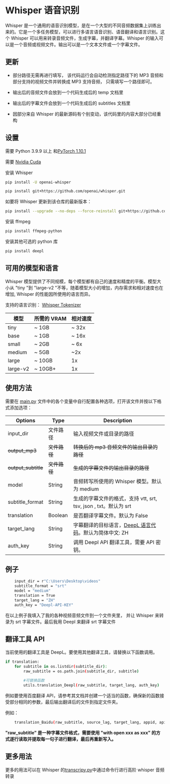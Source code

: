 # Whisper 语音识别

Whisper 是一个通用的语音识别模型，是在一个大型的不同音频数据集上训练出来的。它是一个多任务模型，可以进行多语言语音识别、语音翻译和语言识别。这个 Whisper 可以用来转录音频文件，生成字幕，并翻译字幕。Whisper 的输入可以是一个音频或视频文件。输出可以是一个文本文件或一个字幕文件。

## 更新

- 部分路径无需再进行填写， 该代码运行会自动检测指定路径下的 MP3 音频和部分支持的视频文件并转换成 MP3 支持音频， 只需填写一个路径即可。

- 输出后的音频文件会放到一个代码生成后的 temp 文档里
- 输出后的字幕文件会放到一个代码生成后的 subtitles 文档里

- 因部分来自 Whisper 的最新源码有个别变动，该代码里的内容大部分已经重构

## 设置

需要 Python 3.9.9 以上 和[PyTorch 1.10.1](https://pytorch.org/get-started/locally/)

需要 [Nvidia Cuda](https://developer.nvidia.com/cuda-11-8-0-download-archive)

安装 Whisper

```sh
pip install -U openai-whisper
```

```sh
pip install git+https://github.com/openai/whisper.git
```

如要将 Whisper 更新到该仓库的最新版本：

```sh
pip install --upgrade --no-deps --force-reinstall git+https://github.com/openai/whisper.git
```

安装 ffmpeg

```sh
pip install ffmpeg-python
```

安装其他可选的 python 库

```sh
pip install deepl
```

## 可用的模型和语言

Whisper 模型提供了不同规模，每个模型都有自己的速度和精度的平衡。模型大小从 "tiny "到 "large-v2 "不等，随着模型大小的增加，内存需求和相对速度也在增加, Whisper 的性能因所使用的语言而异。

支持的语言识别： [Whisper Tokenizer](https://github.com/openai/whisper/blob/b5851c6c40e753606765ac45b85b298e3ae9e00d/whisper/tokenizer.py#L10-L110)

| 模型     | 所需的 VRAM | 相对速度 |
| -------- | ----------- | -------- |
| tiny     | ~ 1GB       | ~ 32x    |
| base     | ~ 1GB       | ~ 16x    |
| small    | ~ 2GB       | ~ 6x     |
| medium   | ~ 5GB       | ~2x      |
| large    | ~ 10GB      | 1x       |
| large-v2 | ~ 10GB+     | 1x       |

## 使用方法

需要在 [main.py](https://github.com/ahui9605/whisper/blob/bf20861062727987f18a176c1c8def083ae016c3/main.py#L25-L36) 文件中的各个变量中自行配置各种选项，打开该文件并按以下格式添加选项：

| Options             | Type         | Description                                                                                                                                                                                             |
| ------------------- | ------------ | ------------------------------------------------------------------------------------------------------------------------------------------------------------------------------------------------------- |
| input_dir           | 文件路径     | 输入视频文件或目录的路径                                                                                                                                                                                |
| ~~output_mp3~~      | ~~文件路径~~ | ~~转换后的 mp3 音频文件的输出目录的路径~~                                                                                                                                                               |
| ~~output_subtitle~~ | ~~文件路径~~ | ~~生成的字幕文件的输出目录的路径~~                                                                                                                                                                      |
| model               | String       | 音频转写所使用的 Whisper 模型。默认为 medium                                                                                                                                                            |
| subtitle_format     | String       | 生成的字幕文件的格式，支持 vtt, srt, tsv, json , txt。默认为 srt                                                                                                                                        |
| translation         | Boolean      | 是否翻译字幕文件。默认为 False                                                                                                                                                                          |
| target_lang         | String       | 字幕翻译的目标语言，[DeepL 语言代码](<https://www.deepl.com/docs-api/translate-text#:~:text=and%20translate%20it.-,target_lang,ZH%20%2D%20Chinese%20(simplified),-split_sentences>)。默认为简体中文: ZH |
| auth_key            | String       | 调用 Deepl API 翻译工具，需要 API 密钥。                                                                                                                                                                |

## 例子

```sh
    input_dir = r"C:\Users\Desktop\videos"
    subtitle_format = "srt"
    model = "medium"
    translation = True
    target_lang = "ZH"
    auth_key = "Deepl-API-KEY"

```

在以上例子我填入了我的各种视频音频文件到一个文件夹里， 并让 Whisper 来转录为 srt 字幕文件。最后我用 Deepl 来翻译 srt 字幕文件

## 翻译工具 API

当前使用的翻译工具是 DeepL。要使用其他翻译工具，请替换以下函数调用。

```sh
if translation:
    for subtitle in os.listdir(subtitle_dir):
        raw_subtitle = os.path.join(subtitle_dir, subtitle)

        #可替换函数
        utils.translation_Deepl(raw_subtitle, target_lang, auth_key)
```

例如要使用百度翻译 API，请参考其文档并创建一个适当的函数，确保新的函数接受部分相同的参数，最后输出翻译后的文件到指定文件夹。

例如：

```sh
    translation_Baidu(raw_subtitle, source_lag, target_lang, appid, api_key)
```

**"raw_subtitle" 是一种字幕文件格式，需要使用 "with open xxx as xxx" 的方式逐行读取并提取每一句子进行翻译，最后再重新写入。**

## 更多用法

更多的用法可以在 Whisper 的[transcripy.py](https://github.com/openai/whisper/blob/b5851c6c40e753606765ac45b85b298e3ae9e00d/whisper/transcribe.py#L370-L405)中通过命令行进行高阶 whisper 音频转录
